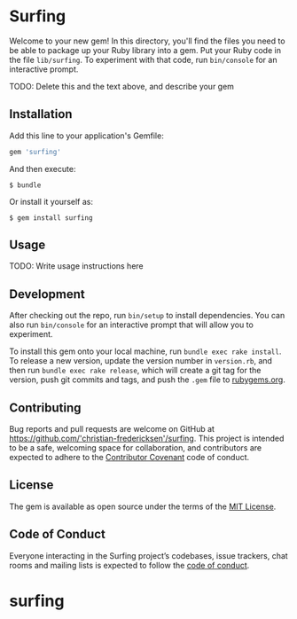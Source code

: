 # Surfing

Welcome to your new gem! In this directory, you'll find the files you need to be able to package up your Ruby library into a gem. Put your Ruby code in the file `lib/surfing`. To experiment with that code, run `bin/console` for an interactive prompt.

TODO: Delete this and the text above, and describe your gem

## Installation

Add this line to your application's Gemfile:

```ruby
gem 'surfing'
```

And then execute:

    $ bundle

Or install it yourself as:

    $ gem install surfing

## Usage

TODO: Write usage instructions here

## Development

After checking out the repo, run `bin/setup` to install dependencies. You can also run `bin/console` for an interactive prompt that will allow you to experiment.

To install this gem onto your local machine, run `bundle exec rake install`. To release a new version, update the version number in `version.rb`, and then run `bundle exec rake release`, which will create a git tag for the version, push git commits and tags, and push the `.gem` file to [rubygems.org](https://rubygems.org).

## Contributing

Bug reports and pull requests are welcome on GitHub at https://github.com/'christian-fredericksen'/surfing. This project is intended to be a safe, welcoming space for collaboration, and contributors are expected to adhere to the [Contributor Covenant](http://contributor-covenant.org) code of conduct.

## License

The gem is available as open source under the terms of the [MIT License](https://opensource.org/licenses/MIT).

## Code of Conduct

Everyone interacting in the Surfing project’s codebases, issue trackers, chat rooms and mailing lists is expected to follow the [code of conduct](https://github.com/'christian-fredericksen'/surfing/blob/master/CODE_OF_CONDUCT.md).
# surfing
